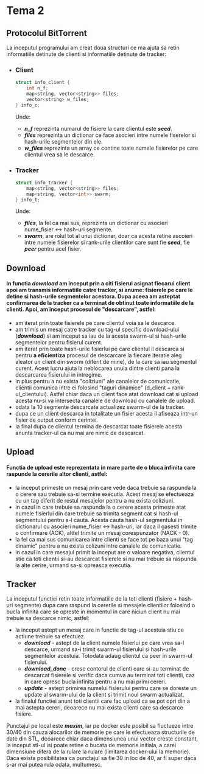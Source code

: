 # Tema 2
##  Protocolul BitTorrent
La inceputul programului am creat doua structuri ce ma ajuta sa retin informatiile detinute de clienti si informatiile detinute de tracker:

- ### **Client**
    ```c
    struct info_client {
        int n_f;
        map<string, vector<string>> files;
        vector<string> w_files;
    } info_c;
    ```
    Unde:
    - ***n_f*** reprezinta numarul de fisiere la care clientul este ***seed***.
    - ***files*** reprezinta un dictionar ce face asocieri intre numele fiserelor si hash-urile segmentelor din ele.
    - ***w_files*** reprezinta un array ce contine toate numele fisierelor pe care clientul vrea sa le descarce.

- ### **Tracker**
    ```c
    struct info_tracker {
        map<string, vector<string>> files;
        map<string, vector<int>> swarm;
    } info_t;
    ```
    Unde:
    - ***files***, la fel ca mai sus, reprezinta un dictionar cu asocieri nume_fisier <-> hash-uri segmente.
    - ***swarm***, are rolul tot al unui dictionar, doar ca acesta retine ascoieri intre numele fisierelor si rank-urile clientilor care sunt fie ***seed***, fie ***peer*** pentru acel fisier.


## Download
#### In functia ***download*** am inceput prin a citi fisierul asignat fiecarui client apoi am transmis informatiile catre tracker, si anume: fisierele pe care le detine si hash-urile segmentelor acestora. Dupa aceea am asteptat confirmarea de la tracker ca a terminat de obtinut toate informatiile de la clienti. Apoi, am inceput procesul de "descarcare", astfel:
- am iterat prin toate fisierele pe care clientul voia sa le descarce.
- am trimis un mesaj catre tracker cu tag-ul specific download-ului (***download***) si am inceput sa iau de la acesta swarm-ul si hash-urile segmentelor pentru fisierul curent.
- am iterat prin toate hash-urile fisierlui pe care clientul il descarca si pentru **a eficientiza** procesul de descarcare la fiecare iteratie aleg aleator un client din sworm (diferit de mine), de la care sa iau segmentul curent. Acest lucru ajuta la neblocarea unuia dintre clienti pana la descarcarea fisierului in intregime.
- in plus pentru a nu exista "coliziuni" ale canalelor de comunicatie, clientii comunica intre ei folosind "taguri dinamice" (d_client + rank-ul_clientului). Astfel chiar daca un client face atat download cat si upload acesta nu-si va intersecta canalele de download cu canalele de upload.
- odata la 10 segmente descarcate actualizez swarm-ul de la tracker.
- dupa ce un client descarca in totalitate un fisier acesta il afiseaza intr-un fisier de output conform cerintei.
- la final dupa ce clientul termina de descarcat toate fisierele acesta anunta tracker-ul ca nu mai are nimic de descarcat.

## Upload
#### Functia de upload este reprezentata in mare parte de o bluca infinita care raspunde la cererile altor clienti, astfel:
- la inceput primeste un mesaj prin care vede daca trebuie sa raspunda la o cerere sau trebuie sa-si termine executia. Acest mesaj se efectueaza cu un tag diferit de restul mesajelor pentru a nu exista coliziuni.
- in cazul in care trebuie sa raspunda la o cerere acesta primeste atat numele fisierlui din care trebuie sa trimita segment cat si hash-ul segmentului pentru a-l cauta. Acesta cauta hash-ul segmentului in dictionarul cu asocieri nume_fisier <-> hash-uri, iar daca il gasesti trimite o confirmare (ACK), altfel trimite un mesaj corespunzator (NACK - 0).
- la fel ca mai sus comunicarea intre clienti se face tot pe baza unui "tag dinamic" pentru a nu exista colizuni intre canalele de comunicatie.
- in cazul in care mesajul primit la inceput are o valoare negativa, clientul stie ca toti clientii si-au descarcat fisierele si nu mai trebuie sa raspunda la alte cerire, urmand sa-si opreasca executia.

## Tracker
La inceputul functiei retin toate informatiile de la toti clienti (fisiere + hash-uri segmente) dupa care raspund la cererile si mesajele clientilor folosind o bucla infinita care se opreste in momentul in care niciun client nu mai trebuie sa descarce nimic, astfel:
- la inceput astept un mesaj care in functie de tag-ul acestuia stiu ce actiune trebuie sa efectuez.
    - ***download*** - astept de la client numele fisierlui pe care vrea sa-l descarce, urmand sa-i trimit swarm-ul fisierului si hash-urile segmentelor acestuia. Totodata adaug clientul ca peer in swarm-ul fisierului.
    - ***download_done*** - cresc contorul de clienti care si-au terminat de descarcat fisierele si verific daca cumva au terminat toti clientii, caz in care opresc bucla infinita pentru a nu mai primi cereri.
    - ***update*** - astept primirea numelui fisierului pentru care se doreste un update al swarm-ului de la client si trimit noul swarm actualizat.
- la finalul functiei anunt toti clientii care fac upload ca se pot opri din a mai astepta cereri, deoarece nu mai exista clienti care sa descarce fisiere.

Punctajul pe local este ***maxim***, iar pe docker este posibil sa fluctueze intre 30/40 din cauza alocarilor de memorie pe care le efectueaza structurile de date din STL, deoarece chiar daca dimensiunea unui vector creste constant, la inceput stl-ul isi poate retine o bucata de memorie initiala, a carei dimensiune difera de la rulare la rulare (limitarea docker-ului la memorie). Daca exista posibilitatea ca punctajul sa fie 30 in loc de 40, ar fi super daca s-ar mai putea rula odata, multumesc.

